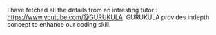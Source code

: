 I have fetched all the details from an intresting tutor : https://www.youtube.com/@GURUKULA.
GURUKULA provides indepth concept to enhance our coding skill.
